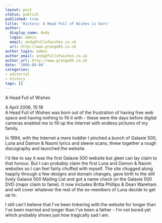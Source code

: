 ```yaml
---
layout: post
status: publish
published: true
title: 'History: A Head Full of Wishes is born'
author:
  display_name: Andy
  login: admin
  email: andy@fullofwishes.co.uk
  url: http://www.grange85.co.uk
author_login: admin
author_email: andy@fullofwishes.co.uk
author_url: http://www.grange85.co.uk
date: '2006-04-04'
categories:
- editorial
- history
tags: []
---
```

<p>A Head Full of Wishes</p>
<p>4 April 2006, 15:18<br />
A Head Full of Wishes was born out of the frustration of having free web space and having nothing to fill it with - these were the days before digital cameras enabled me to fill up the Internet with endless pictures of my family.</p>
<p>In 1994, with the Internet a mere toddler I pinched a bunch of Galaxie 500, Luna and Damon & Naomi lyrics and sleeve scans, threw together a rough discography and launched the website.</p>
<p>I'd like to say it was the first Galaxie 500 website but gleet can lay claim to that honour. But I can probably claim the first Luna and Damon & Naomi websites so I can feel fairly chuffed with myself. The site chugged along happily through a few designs and domain changes, gave birth to the still lively Galaxie 500 Mailing List and got a name check on the Galaxie 500 DVD (major claim to fame). It now includes Britta Phillips & Dean Wareham and will cover whatever the rest of the ex-members of Luna decide to get up to.</p>
<p>I still can't believe that I've been tinkering with the website for longer than I've been married and longer than I've been a father - I'm not bored yet which probably shows just how tragically sad I am.</p>
